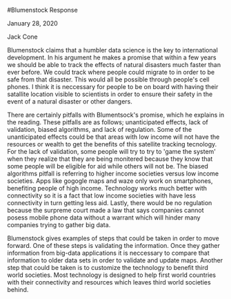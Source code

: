 #Blumenstock Response

January 28, 2020

Jack Cone

  Blumenstock claims that a humbler data science is the key to international development. In his argument he makes a promise that within a few years we should be able to track the effects of natural disasters much faster than ever before. We could track where people could migrate to in order to be safe from that disaster. This would all be possible through people's cell phones. I think it is neccessary for people to be on board with having their satallite location visible to scientists in order to ensure their safety in the event of a natural disaster or other dangers. 
  
  There are certainly pitfalls with Blumentsock's promise, which he explains in the reading. These pitfalls are as follows; unanticipated effects, lack of validation, biased algorithms, and lack of regulation. Some of the unanticipated effects could be that areas with low income will not have the resources or wealth to get the benefits of this satellite tracking tecnology. For the lack of validation, some people will try to try to 'game the system' when they realize that they are being monitered because they know that some people will be eligible for aid while others will not be. The biased algorithms pitfall is referring to higher income societies versus low income societies. Apps like gogogle maps and waze only work on smartphones, benefiting people of high income. Technology works much better with connectivity so it is a fact that low income societies with have less connectivity in turn getting less aid. Lastly, there would be no regulation because the surpreme court made a law that says companies cannot posess mobile phone data without a warrant which will hinder many companies trying to gather big data. 
  
  Blumenstock gives examples of steps that could be taken in order to move forward. One of these steps is validating the information. Once they gather information from big-data applications it is neccessary to compare that information to older data sets in order to validate and update maps. Another step that could be taken is to customize the technology to benefit third world societies. Most technology is designed to help first world countries with their connectivity and resources which leaves third world societies behind. 


